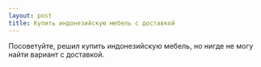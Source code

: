 ```yaml
---
layout: post 
title: Купить индонезийскую мебель с доставкой 
--- 
```

Посоветуйте, решил купить индонезийскую мебель, но нигде не могу найти вариант с доставкой.
